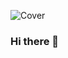 ![Cover](https://github.com/zenox31470/zenox31470/blob/e979a878d46bf55d45423fb6c70ac666db9e3c88/img/name.svg)


### Hi there 👋

<!--
**zenox31470/zenox31470** is a ✨ _special_ ✨ repository because its `README.md` (this file) appears on your GitHub profile.

Here are some ideas to get you started:

- 🔭 I’m currently working on ...
- 🌱 I’m currently learning ...
- 👯 I’m looking to collaborate on ...
- 🤔 I’m looking for help with ...
- 💬 Ask me about ...
- 📫 How to reach me: ...
- 😄 Pronouns: ...
- ⚡ Fun fact: ...
-->
